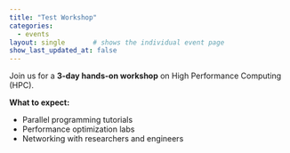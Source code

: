 ```yaml
---
title: "Test Workshop"
categories:
  - events
layout: single       # shows the individual event page
show_last_updated_at: false
---
```


Join us for a **3-day hands-on workshop** on High Performance Computing (HPC).  

**What to expect:**
- Parallel programming tutorials  
- Performance optimization labs  
- Networking with researchers and engineers  

